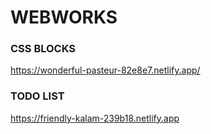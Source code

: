# WEBWORKS
### CSS BLOCKS <br>
https://wonderful-pasteur-82e8e7.netlify.app/

### TODO LIST <br>
https://friendly-kalam-239b18.netlify.app

